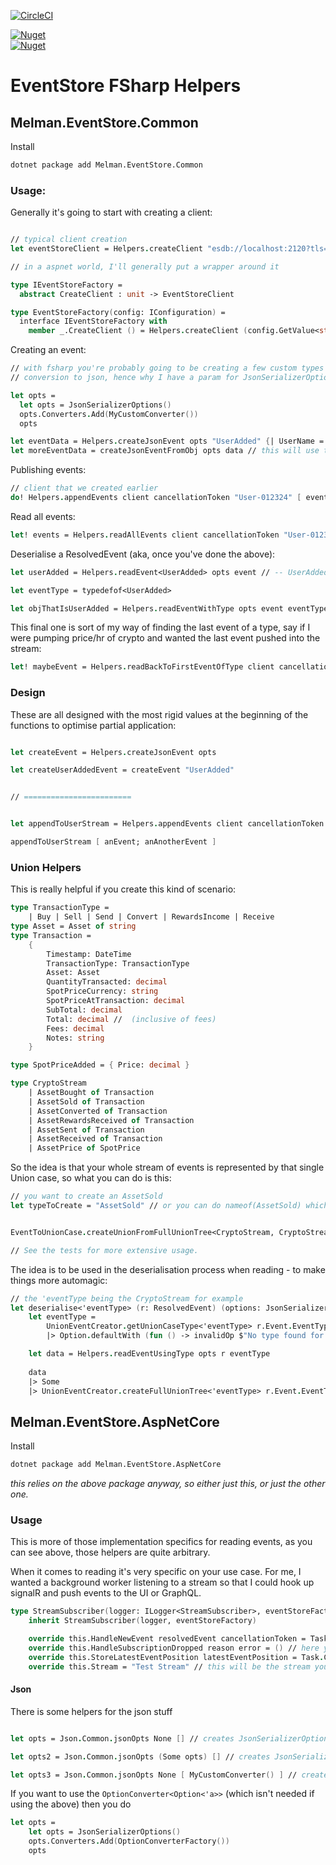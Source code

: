 [![CircleCI](https://circleci.com/gh/no1melman/EventStore/tree/main.svg?style=shield)](https://circleci.com/gh/no1melman/EventStore/tree/main)

[![Nuget](https://badgen.net/nuget/v/Melman.EventStore.Common/latest?color=blue&icon=nuget&label=Melman.EventStore.Common)](https://www.nuget.org/packages?q=Melman.EventStore.Common)<br />
[![Nuget](https://badgen.net/nuget/v/Melman.EventStore.AspNetCore/latest?color=blue&icon=nuget&label=Melman.EventStore.AspNetCore)](https://www.nuget.org/packages?q=Melman.EventStore.AspNetCore)

# EventStore FSharp Helpers


## Melman.EventStore.Common

Install

```bash
dotnet package add Melman.EventStore.Common
```

### Usage:

Generally it's going to start with creating a client:

```fsharp

// typical client creation
let eventStoreClient = Helpers.createClient "esdb://localhost:2120?tls=false"

// in a aspnet world, I'll generally put a wrapper around it

type IEventStoreFactory =
  abstract CreateClient : unit -> EventStoreClient

type EventStoreFactory(config: IConfiguration) =
  interface IEventStoreFactory with
    member _.CreateClient () = Helpers.createClient (config.GetValue<string>("EventStoreConnectionString"))
```

Creating an event:

```fsharp
// with fsharp you're probably going to be creating a few custom types which need
// conversion to json, hence why I have a param for JsonSerializerOptions

let opts =
  let opts = JsonSerializerOptions()
  opts.Converters.Add(MyCustomConverter())
  opts

let eventData = Helpers.createJsonEvent opts "UserAdded" {| UserName = "Callum" |}
let moreEventData = createJsonEventFromObj opts data // this will use the Type Name of data, so data.GetType().Name
```

Publishing events:

```fsharp
// client that we created earlier
do! Helpers.appendEvents client cancellationToken "User-012324" [ eventData ] // -- Task
```

Read all events:

```fsharp
let! events = Helpers.readAllEvents client cancellationToken "User-012324" // -- Task<ResolvedEvent list>
```

Deserialise a ResolvedEvent (aka, once you've done the above):

```fsharp
let userAdded = Helpers.readEvent<UserAdded> opts event // -- UserAdded

let eventType = typedefof<UserAdded>

let objThatIsUserAdded = Helpers.readEventWithType opts event eventType
```

This final one is sort of my way of finding the last event of a type, say if I were pumping price/hr of crypto 
and wanted the last event pushed into the stream:

```fsharp
let! maybeEvent = Helpers.readBackToFirstEventOfType client cancellationToken "BTC" "SpotPriceAdded" // Task<ResolvedEvent option>
```

### Design

These are all designed with the most rigid values at the beginning of the functions to optimise partial application:


```fsharp

let createEvent = Helpers.createJsonEvent opts

let createUserAddedEvent = createEvent "UserAdded"


// ========================


let appendToUserStream = Helpers.appendEvents client cancellationToken "User-012324"

appendToUserStream [ anEvent; anAnotherEvent ]

```


### Union Helpers

This is really helpful if you create this kind of scenario:

```fsharp
type TransactionType =
    | Buy | Sell | Send | Convert | RewardsIncome | Receive
type Asset = Asset of string
type Transaction =
    {
        Timestamp: DateTime
        TransactionType: TransactionType
        Asset: Asset
        QuantityTransacted: decimal
        SpotPriceCurrency: string
        SpotPriceAtTransaction: decimal
        SubTotal: decimal
        Total: decimal //  (inclusive of fees)
        Fees: decimal
        Notes: string
    }

type SpotPriceAdded = { Price: decimal }

type CryptoStream 
    | AssetBought of Transaction
    | AssetSold of Transaction
    | AssetConverted of Transaction
    | AssetRewardsReceived of Transaction
    | AssetSent of Transaction
    | AssetReceived of Transaction
    | AssetPrice of SpotPrice
```

So the idea is that your whole stream of events is represented by that single Union case, so what you can do is this:

```fsharp
// you want to create an AssetSold
let typeToCreate = "AssetSold" // or you can do nameof(AssetSold) which is more "type" safe


EventToUnionCase.createUnionFromFullUnionTree<CryptoStream, CryptoStream> typeToCreate (Some { Asset = Asset "BTC" }) // CryptoStream option

// See the tests for more extensive usage.

```

The idea is to be used in the deserialisation process when reading - to make things more automagic:

```fsharp
// the 'eventType being the CryptoStream for example
let deserialise<'eventType> (r: ResolvedEvent) (options: JsonSerializerOptions) =
    let eventType =
        UnionEventCreator.getUnionCaseType<'eventType> r.Event.EventType
        |> Option.defaultWith (fun () -> invalidOp $"No type found for %s{r.Event.EventType}")

    let data = Helpers.readEventUsingType opts r eventType
    
    data
    |> Some
    |> UnionEventCreator.createFullUnionTree<'eventType> r.Event.EventType
```

## Melman.EventStore.AspNetCore

Install

```bash
dotnet package add Melman.EventStore.AspNetCore
```

_this relies on the above package anyway, so either just this, or just the other one._

### Usage

This is more of those implementation specifics for reading events, as you can see above, those helpers are quite arbitrary.

When it comes to reading it's very specific on your use case. For me, I wanted a background worker listening to a stream so that
I could hook up signalR and push events to the UI or GraphQL.

```fsharp
type StreamSubscriber(logger: ILogger<StreamSubscriber>, eventStoreFactory: IEventStoreFactory) = // see the impl above for the EventStoreFactory
    inherit StreamSubscriber(logger, eventStoreFactory)

    override this.HandleNewEvent resolvedEvent cancellationToken = Task.CompletedTask // for every event that is published, this will be called in that order... if the stream starts at the beginning, then this will fire for every single event in the stream
    override this.HandleSubscriptionDropped reason error = () // here you can handle what happens when a sub is dropped
    override this.StoreLatestEventPosition latestEventPosition = Task.CompletedTask // this is for if you want to store the last position in Redis or something
    override this.Stream = "Test Stream" // this will be the stream you're subscribing to...
```

#### Json

There is some helpers for the json stuff

```fsharp

let opts = Json.Common.jsonOpts None [] // creates JsonSerializerOptions with only the defaults (includes OptionsConverterFactory) (no extra converters)

let opts2 = Json.Common.jsonOpts (Some opts) [] // creates JsonSerializerOptions with the previous as the base (no converters)

let opts3 = Json.Common.jsonOpts None [ MyCustomConverter() ] // creates JsonSerializerOptions with a `MyCustomConverter` included (only defaults)
```

If you want to use the `OptionConverter<Option<'a>>` (which isn't needed if using the above) then you do

```fsharp
let opts = 
    let opts = JsonSerializerOptions()
    opts.Converters.Add(OptionConverterFactory())
    opts
```
